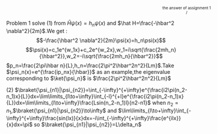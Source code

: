 <div style="width: 100vw;font-size:10px;text-align:center;"><span class="title">the answer of assignment 1</span></div>
<div style="width: 100vw;font-size:10px;text-align:center;">
<span class="pageNumber"></span> / <span class="totalPages"></span>
</div>

Problem 1 solve
(1) from $\hat H\psi(x)=h_n \psi(x)$ and $\hat H=\frac{-\hbar^2 \nabla^2}{2m}$.We get :$$-\frac{\hbar^2 \nabla^2}{2m}\psi(x)=h_n\psi(x)$$$$\psi(x)=c_1e^{w_1x}+c_2e^{w_2x},w_1=i\sqrt{\frac{2mh_n}{\hbar^2}},w_2=-i\sqrt{\frac{2mh_n}{\hbar^2}}$$
$p_n=\frac{2\pi\hbar n}{L},h_n=\frac{2\pi^2\hbar^2n^2}{Lm}$.Take $\psi_n(x)=e^{\frac{ip_nx}{\hbar}}$ as an example,the eigenvalue corresponding to $\ket{\psi_n}$ is $\frac{2\pi^2\hbar^2n^2}{Lm}$

(2) $\braket{\psi_{n1}|\psi_{n2}}=\int_{-\infty}^{+\infty}e^{\frac{i2\pi(n_2-n_1)x}{L}}dx=\lim\limits_{l\to+\infty}\int_{-l}^{+l}e^{\frac{i2\pi(n_2-n_1)x}{L}}dx=\lim\limits_{l\to+\infty}\frac{Lsin(n_2-n_1)l}{n2-n1}$
when $n_2=n_1$,$\braket{\psi_{n1}|\psi_{n2}}\to\infty$ and $\lim\limits_{l\to+\infty}\int_{-\infty}^{+\infty}\frac{sin(lx)}{x}dx=-i\int_{-\infty}^{+\infty}\frac{e^{ilx}}{x}dx=\pi$
so $\braket{\psi_{n1}|\psi_{n2}}=L\delta_n$
